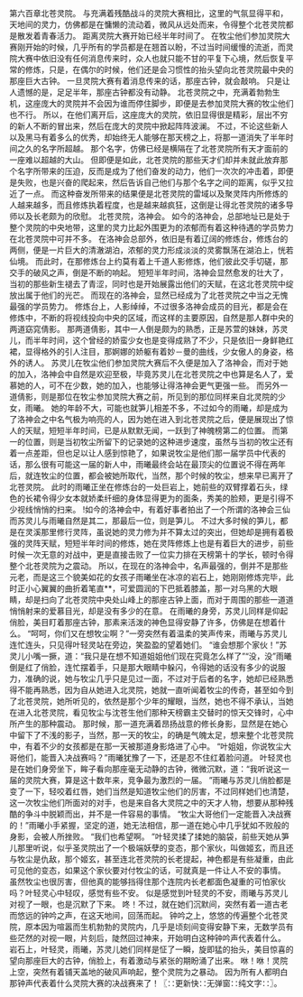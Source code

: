 第六百章北苍灵院。
与充满着残酷战斗的灵院大赛相比，这里的气氛显得平和，天地间的灵力，仿佛都是在慵懒的流动着，微风从远处而来，令得整个北苍灵院都是散发着青春活力。
距离灵院大赛开始已经半年时间了。
在牧尘他们参加灵院大赛刚开始的时候，几乎所有的学员都是在翘首以盼，不过当时间缓慢的流逝，而灵院大赛中依旧没有任何消息传来时，众人也就只能不甘的平复下心境，然后恢复平常的修炼，只是，在偶尔的时候，他们还是会习惯性的抬头望向北苍灵院最中央的那座巨大古钟。
一旦灵院大赛有着消息传来的话，那座古钟，就会敲响。
只是让人遗憾的是，足足半年，那座古钟都没有动静。
北苍灵院之中，充满着勃勃生机，这座庞大的灵院并不会因为谁而停住脚步，即便是去参加灵院大赛的牧尘他们也不行。
所以，在他们离开后，这座庞大的灵院，依旧显得很是精彩，层出不穷的新人不断的冒出来，然后在庞大的灵院中掀起阵阵波澜。
不过，不论这些新人以及黑马有着多么的优秀，却始终无人能够在那天榜之上，将那一道消失了半年时间之久的名字所超越。
那个名字，仿佛已经是横隔在了北苍灵院所有天才面前的一座难以超越的大山。
但即便是如此，北苍灵院的那些天才们却并未就此放弃那个名字所带来的压迫，反而是成为了他们奋发的动力，他们一次次的冲击着，即便是失败，也是兴奋的爬起来，然后告诉自己他们与那个名字之间的距离，似乎又拉近了一点。
而这种奋发所带来的结果便是北苍灵院的雷域以及聚灵阵内所修炼的人越来越多，而且修炼执着程度，也是越来越疯狂，这倒是让得北苍灵院的诸多导师以及长老颇为的欣慰。
北苍灵院，洛神会。
如今的洛神会，总部地址已是处于整个灵院的中央地带，这里的灵力比起外围更为的浓郁而有着这种待遇的学员势力在北苍灵院中可并不多。
在洛神会总部外，依旧是有着辽阔的修炼台，修炼台的两侧，便是一片巨大的清澈湖泊，浓郁的灵力形成淡淡的灵雾飘荡在湖泊上，恍若仙境。
而此时，在那修炼台上约莫有着上千道人影修炼，他们彼此交手切磋，那交手的破风之声，倒是不断的响起。
短短半年时间，洛神会显然愈发的壮大了，当初的那些新生褪去了青涩，同时也是开始展露出他们的天赋，在这北苍灵院中绽放出属于他们的光芒。
而现在的洛神会，显然已经成为了北苍灵院之中当之无愧最强的学员势力。
修炼台上，人影绰绰，不过很多洛神会成员的目光，都是会在修炼中，不断的将视线投向中央的区域，而这样的主要原因，自然是那人群中央的两道窈窕倩影。
那两道倩影，其中一人倒是颇为的熟悉，正是苏萱的妹妹，苏灵儿，而半年时间，这个曾经的娇蛮少女也是变得成熟了不少，只是依旧一身鲜艳红裙，显得格外的引人注目，那婀娜的娇躯有着妙－曼的曲线，少女傲人的身姿，格外的诱人。
苏灵儿在牧尘他们参加灵院大赛后不久便是加入了洛神会，而对于她的加入，洛神会中自然是欢迎至极，毕竟苏灵儿在北苍灵院之中也算是名人了，爱慕她的人，可不在少数，她的加入，也能够让得洛神会更气更强一些。
而另外一道倩影，则是那位在牧尘参加灵院大赛之前，所见到的那位同样来自北灵院的少女，雨曦。
她的年龄不大，可能也就笋儿相差不多，不过如今的雨曦，却是成为了洛神会之中名气极为响亮的人，因为她在进入到北苍灵院之后，便是展现出了惊人的天赋，短短半年时间，已是从默默无闻，一跃到了神魄榜第二的位置。
而第一的位置，则是当初牧尘所留下的记录她的这种进步速度，虽然与当初的牧尘还有着一点差距，但也足以让人感到惊艳了，如果说牧尘是他们那一届学员中代表的话，那么很有可能这一届的新人中，雨曦最终会站在最顶尖的位置说不得在两年后，就连牧尘的位置，都会被她所取代，当然，那个时候的牧尘，想来早已离开了北苍灵院。
此时的雨曦正坐在修炼台的一处巨岩上，她前些的双臂撑着石头，绿色的长裙令得少女本就娇柔纤细的身体显得更为的面条，秀美的脸颊，更是引得不少视线悄悄的扫来。
!如今的洛神会中，有着好事者拍出了一个所谓的洛神会三仙而苏灵儿与雨曦自然是其二，那最后一位，则是笋儿。
不过大多时候的笋儿，都是在灵溪那里修行灵阵，虽说她的灵力修为并不算太过的突出，但她却是拥有着极强的灵阵天赋，短短半年时间的修炼，她在灵阵修炼上也是有着巨大的进步，前些时候一次无意的对战中，更是直接击败了一位实力排在天榜第十的学长，顿时令得整个北苍灵院为之震动。
所以，在现在的洛神会中，名声最强的，倒并不是那些元老，而是这三个貌美如花的女孩子雨曦坐在冰凉的岩石上，她刚刚修炼完毕，此时正小心翼翼的曲折着笔直**，可爱圆润的下巴抵着膝盖，那一对乌黑的大眼睛，却是扫向了北苍灵院中央处山峰上的那座古钟上面，而对于周围的那些一道道悄悄射来的爱慕目光，却是没有多少的在意。
在雨曦的身旁，苏灵儿同样是仰起俏脸，美目盯着那座古钟，那素来活泼的神色显得安静了许多，仿佛是在想着什么。
“呵呵，你们又在想牧尘啊？”一旁突然有着温柔的笑声传来，雨曦与苏灵儿连忙连头，只见得叶轻灵站在旁边，笑盈盈的望着她们。
“谁会想那个家伙！”苏灵儿小嘴一撅，道：“我只是在想不知道姐姐他们现在究竟怎么样了”“没，没”雨曦倒是红了俏脸，连忙摆着手，只是那大眼睛中躲闪，令得她的话没有多少的说服力，准确的说，她与牧尘几乎只是见过一面，不过对于后者的名字，她却已经熟悉得不能再熟悉，因为自从她进入北灵院，她就一直听闻着牧尘的传奇，甚至如今到了北苍灵院，她所听见的，依然是那个少年的耀眼，当然，她也不得不承认，当她在进入北苍灵院，看见牧尘与沈苍生他们那种天榜霸主交替时的惊天交锋时，心中所产生的那种震动。
那时候，那一道充满着昂扬战意的修长身影，显然是在她心中留下了不浅的影子，当然，那一天的牧尘，的确是气魄太足，想来整个北苍灵院中，有着不少的女孩都是在那一天被那道身影烙进了心中。
“叶姐姐，你说牧尘大哥他们，能晋入决战赛吗？”雨曦犹豫了一下，还是忍不住红着脸问道。
叶轻灵也是在她们身旁坐下，眸子看向那座毫无动静的古钟，微微沉默，道：“我听说这一届的灵院大赛，算是这十数年来，竞争最为激烈的一届。
”雨曦与苏灵儿俏脸都是变了一下，轻咬着红唇，她们当然是知道牧尘他们的厉害，不过同样她们也清楚，这一次牧尘他们所面对的对手，也是来自各大灵院之中的天才人物，想要从那种残酷的争斗中脱颖而出，并不是一件容易的事情。
“牧尘大哥他们一定能晋入决战赛的！”雨曦小手紧握，坚定的道，她无法相信，那一道在她心中几乎犹如不败般的身影，会被人所挫败。
“我们也希望啊。
”叶轻灵揉了揉她的脑袋，前些天她从笋儿那里听说，似乎圣灵院出了一个极端妖孽的变态，那个家伙，叫做姬玄，而且还与牧尘是仇敌，那个姬玄，甚至连北苍灵院的长老提起，神色都是有些凝重，由此可见他的变态，如果这个家伙要对付牧尘的话，可就真是一件让人不安的事情。
虽然牧尘也很厉害，但他真的能够挡得住那个连院内长老都面色凝重的可怕家伙吗？叶轻灵心中轻叹，感觉有些不安。
似是感觉到叶轻灵的不安，雨曦与苏灵儿对视了一眼，也是沉默了下来。
咚！不过，就在她们沉默间，突然有着一道古老而悠远的钟吟之声，在这天地间，回荡而起。
钟吟之上，悠悠的传遍整个北苍灵院，原本因为喧嚣而生机勃勃的灵院内，几乎是顷刻间变得安静下来，无数学员有些茫然的对视一眼，片刻后，陡然回过神来，开始明白这种钟吟声代表着什么。
岩石上，叶轻灵，雨曦，苏灵儿她们同样是怔了一瞬，旋即猛的抬头，美目惊喜的望向那座巨大的古钟，俏脸上，有着激动与紧张的期盼涌了出来。
咻！咻！灵院上空，突然有着铺天盖地的破风声响起，整个灵院为之暴动。
因为所有人都明白那钟声代表着什么灵院大赛的决战赛来了！〖∷更新快∷无弹窗∷纯文字∷〗。
